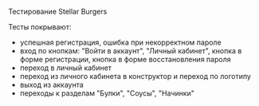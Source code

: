 Тестирование Stellar Burgers

Тесты покрывают:

- успешная регистрация, ошибка при некорректном пароле
- вход по кнопкам: "Войти в аккаунт", "Личный кабинет", кнопка в форме регистрации, кнопка в форме восстановления пароля
- переход в личный кабинет
- переход из личного кабинета в конструктор и переход по логотипу
- выход из аккаунта
- переходы к разделам "Булки", "Соусы", "Начинки"